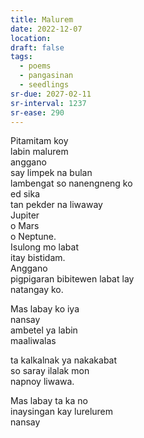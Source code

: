 ```yaml
---
title: Malurem
date: 2022-12-07
location: 
draft: false
tags:
  - poems
  - pangasinan
  - seedlings
sr-due: 2027-02-11
sr-interval: 1237
sr-ease: 290
---
```

Pitamitam koy  
labin malurem  
anggano  
say limpek na bulan  
lambengat so nanengneng ko  
ed sika  
tan pekder na liwaway  
Jupiter  
o Mars  
o Neptune.  
Isulong mo labat  
itay bistidam.  
Anggano  
pigpigaran bibitewen labat lay  
natangay ko.

Mas labay ko iya  
nansay  
ambetel ya labin  
maaliwalas

ta kalkalnak ya nakakabat  
so saray ilalak mon  
napnoy liwawa.

Mas labay ta ka no  
inaysingan kay lurelurem  
nansay  
